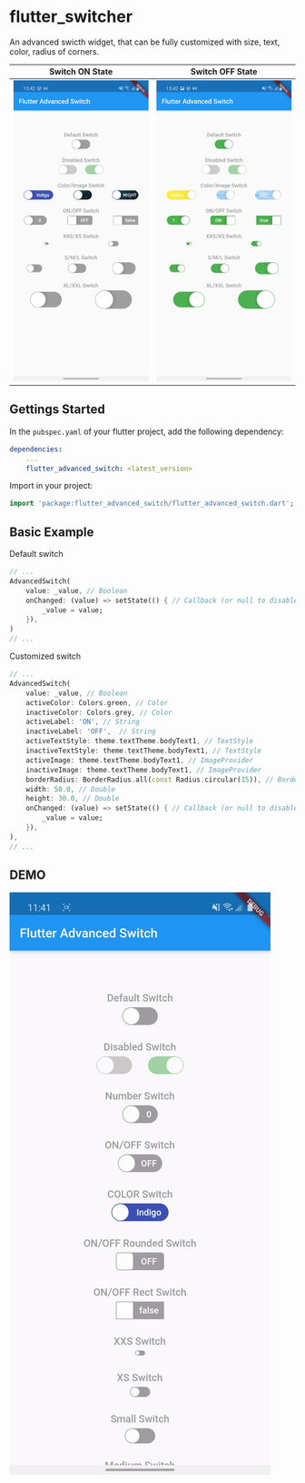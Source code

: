 # flutter_switcher
An advanced swicth widget, that can be fully customized with size, text, color, radius of corners.


| Switch ON State | Switch OFF State |
|:-:|:-:|
| ![Flutter Advanced Switch On State](./SWITCH_OFF.jpg) | ![Flutter Advanced Switch Off State](./SWITCH_ON.jpg) |

## Gettings Started
In the `pubspec.yaml` of your flutter project, add the following dependency:

```yaml
dependencies:
    ...
    flutter_advanced_switch: <latest_version>
```

Import in your project:

```dart
import 'package:flutter_advanced_switch/flutter_advanced_switch.dart';
```

## Basic Example

Default switch

```dart
// ...
AdvancedSwitch(
    value: _value, // Boolean
    onChanged: (value) => setState(() { // Callback (or null to disable)
        _value = value;
    }),
)
// ...
```

Customized switch

```dart
// ...
AdvancedSwitch(
    value: _value, // Boolean
    activeColor: Colors.green, // Color
    inactiveColor: Colors.grey, // Color
    activeLabel: 'ON', // String
    inactiveLabel: 'OFF',  // String
    activeTextStyle: theme.textTheme.bodyText1, // TextStyle
    inactiveTextStyle: theme.textTheme.bodyText1, // TextStyle
    activeImage: theme.textTheme.bodyText1, // ImageProvider
    inactiveImage: theme.textTheme.bodyText1, // ImageProvider
    borderRadius: BorderRadius.all(const Radius.circular(15)), // BorderRadius
    width: 50.0, // Double
    height: 30.0, // Double
    onChanged: (value) => setState(() { // Callback (or null to disable)
        _value = value;
    }),
),
// ...
```

## DEMO
![Flutter Advanced Switch Preview](./PREVIEW.gif)
